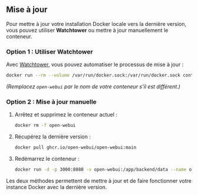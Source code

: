 ## Mise à jour

Pour mettre à jour votre installation Docker locale vers la dernière version, vous pouvez utiliser **Watchtower** ou mettre à jour manuellement le conteneur.

### Option 1 : Utiliser Watchtower

Avec [Watchtower](https://containrrr.dev/watchtower/), vous pouvez automatiser le processus de mise à jour :

```bash
docker run --rm --volume /var/run/docker.sock:/var/run/docker.sock containrrr/watchtower --run-once open-webui
```

_(Remplacez `open-webui` par le nom de votre conteneur s'il est différent.)_

### Option 2 : Mise à jour manuelle

1. Arrêtez et supprimez le conteneur actuel :

   ```bash
   docker rm -f open-webui
   ```

2. Récupérez la dernière version :

   ```bash
   docker pull ghcr.io/open-webui/open-webui:main
   ```

3. Redémarrez le conteneur :

   ```bash
   docker run -d -p 3000:8080 -v open-webui:/app/backend/data --name open-webui ghcr.io/open-webui/open-webui:main
   ```

Les deux méthodes permettent de mettre à jour et de faire fonctionner votre instance Docker avec la dernière version.
